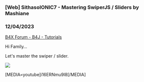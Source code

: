 ### [Web] SithasoIONIC7 - Mastering SwiperJS / Sliders by Mashiane
### 12/04/2023
[B4X Forum - B4J - Tutorials](https://www.b4x.com/android/forum/threads/157800/)

Hi Family…  
  
Let's master the swiper / slider.  
  
![](https://www.b4x.com/android/forum/attachments/148336)  
  
  
[MEDIA=youtube]i16ERNmu9l8[/MEDIA]